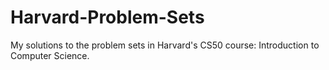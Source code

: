 # Harvard-Problem-Sets
My solutions to the problem sets in Harvard's CS50 course: Introduction to Computer Science.
